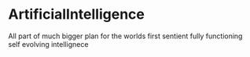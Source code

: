 # ArtificialIntelligence
All part of much bigger plan for the worlds first sentient fully functioning self evolving intellignece
